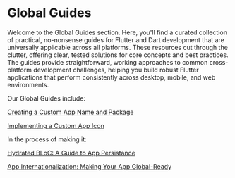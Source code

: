 # Global Guides

Welcome to the Global Guides section. Here, you'll find a curated collection of practical, no-nonsense guides for Flutter and Dart development that are universally applicable across all platforms. These resources cut through the clutter, offering clear, tested solutions for core concepts and best practices. The guides provide straightforward, working approaches to common cross-platform development challenges, helping you build robust Flutter applications that perform consistently across desktop, mobile, and web environments.

Our Global Guides include:

[Creating a Custom App Name and Package](Creating%20a%20Custom%20App%20Name%20and%20Package%20102e8e21d05b804c9caec8d262c4328a.md)

[Implementing a Custom App Icon](Implementing%20a%20Custom%20App%20Icon%20102e8e21d05b80c29427f3f0ff7c96a2.md)

In the process of making it:

[Hydrated BLoC: A Guide to App Persistance](Hydrated%20BLoC%20A%20Guide%20to%20App%20Persistance%200da7493f46bb4756a2bbb6ea17c72b7e.md)

[App Internationalization: Making Your App Global-Ready](App%20Internationalization%20Making%20Your%20App%20Global-Re%20102e8e21d05b805aafdfd6826bc73f9f.md)